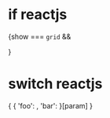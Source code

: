 # if reactjs
{show === `grid` &&

}

# switch reactjs
{
    {
        'foo': <Foo />,
        'bar': <Bar />
    }[param]
}